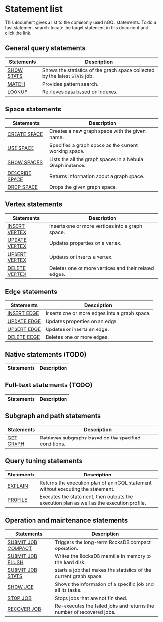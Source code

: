 # Statement list

This document gives a list to the commonly used nGQL statements. To do a fast statement search, locate the target statement in this document and click the link.

## General query statements

Statements | Description
---|---
[SHOW STATS](../7.general-query-statements/6.show/14.show-stats.md) |Shows the statistics of the graph space collected by the latest `STATS` job.
[MATCH](../7.general-query-statements/2.match.md)|Provides pattern search.
[LOOKUP](../7.general-query-statements/5.lookup.md)|Retrieves data based on indexes.

## Space statements

Statements | Description
---|---
[CREATE SPACE](../9.space-statements.md/1.create-space.md)|Creates a new graph space with the given name.
[USE SPACE](../9.space-statements.md/2.use-space.md)|Specifies a graph space as the current working space.
[SHOW SPACES](../9.space-statements.md/3.show-spaces.md)|Lists the all the graph spaces in a Nebula Graph instance.
[DESCRIBE SPACE](../9.space-statements.md/4.describe-space.md) |Returns information about a graph space.
[DROP SPACE](../9.space-statements.md/5.drop-space.md) | Drops the given graph space.

## Vertex statements

Statements | Description
---|---
[INSERT VERTEX](../12.vertex-statements/1.insert-vertex.md) |Inserts one or more vertices into a graph space.
[UPDATE VERTEX](../12.vertex-statements/2.update-vertex.md) |Updates properties on a vertex.
[UPSERT VERTEX](../12.vertex-statements/3.upsert-vertex.md) | Updates or inserts a vertex.
[DELETE VERTEX](../12.vertex-statements/4.delete-vertex.md) |Deletes one or more vertices and their related edges.

## Edge statements

Statements | Description
---|---
[INSERT EDGE](../13.edge-statements/1.insert-edge.md) | Inserts one or more edges into a graph space.
[UPDATE EDGE](../13.edge-statements/2.update-edge.md) |Updates properties on an edge.
[UPSERT EDGE](../13.edge-statements/3.upsert-edge.md) | Updates or inserts an edge.
[DELETE EDGE](../13.edge-statements/4.delete-edge.md) | Deletes one or more edges.

## Native statements (TODO)

Statements | Description
---|---

## Full-text statements (TODO)

Statements | Description
---|---

## Subgraph and path statements

Statements | Description
---|---
[GET GRAPH](../16.subgraph-and-path/1.get-subgraph.md) | Retrieves subgraphs based on the specified conditions.

## Query tuning statements

Statements | Description
---|---
[EXPLAIN](../17.query-tuning-statements/1.explain-and-profile.md) |Returns the execution plan of an nGQL statement without executing the statement.
[PROFILE](../17.query-tuning-statements/1.explain-and-profile.md) |Executes the statement, then outputs the execution plan as well as the execution profile.

## Operation and maintenance statements

Statements | Description
---|---
[SUBMIT JOB COMPACT](../18.operation-and-maintenance-statements/4.job-statements.md#submit_job_compact) | Triggers the long-term RocksDB compact operation.
[SUBMIT JOB FLUSH](../18.operation-and-maintenance-statements/4.job-statements.md#submit_job_flush) | Writes the RocksDB memfile in memory to the hard disk.
[SUBMIT JOB STATS](../18.operation-and-maintenance-statements/4.job-statements.md#submit_job_stats) | starts a job that makes the statistics of the current graph space.
[SHOW JOB](../18.operation-and-maintenance-statements/4.job-statements.md#show_job) |Shows the information of a specific job and all its tasks.
[STOP JOB](../18.operation-and-maintenance-statements/4.job-statements.md#stop_job) |Stops jobs that are not finished.
[RECOVER JOB](../18.operation-and-maintenance-statements/4.job-statements.md#recover_job) |Re-executes the failed jobs and returns the number of recovered jobs.